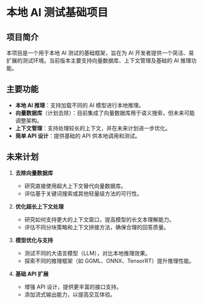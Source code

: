 # 本地 AI 测试基础项目

## 项目简介

本项目是一个用于本地 AI 测试的基础框架，旨在为 AI 开发者提供一个简洁、易扩展的测试环境。当前版本主要支持向量数据库、上下文管理及基础的 AI 推理功能。

## 主要功能

- **本地 AI 推理**：支持加载不同的 AI 模型进行本地推理。
- **向量数据库**（计划去除）：目前集成了向量数据库用于语义搜索，但未来可能调整架构。
- **上下文管理**：支持处理较长的上下文，并在未来计划进一步优化。
- **简单 API 设计**：提供基础的 API 供本地调用和测试。

## 未来计划

1. **去除向量数据库**

   - 研究直接使用超大上下文替代向量数据库。
   - 评估基于关键词搜索或其他轻量级方法的可行性。

2. **优化超长上下文处理**

   - 研究如何支持更大的上下文窗口，提高模型的长文本理解能力。
   - 评估不同分块策略和上下文拼接方法，确保合理的回答质量。

3. **模型优化与支持**

   - 测试不同的大语言模型（LLM），对比本地推理效果。
   - 探索不同的推理框架（如 GGML、ONNX、TensorRT）提升推理性能。

4. **基础 API 扩展**

   - 增强 API 设计，提供更丰富的接口支持。
   - 添加流式输出能力，以提高交互体验。

